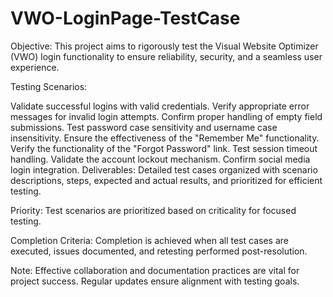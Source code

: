 # VWO-LoginPage-TestCase
Objective: This project aims to rigorously test the Visual Website Optimizer (VWO) login functionality to ensure reliability, security, and a seamless user experience.

Testing Scenarios:

Validate successful logins with valid credentials.
Verify appropriate error messages for invalid login attempts.
Confirm proper handling of empty field submissions.
Test password case sensitivity and username case insensitivity.
Ensure the effectiveness of the "Remember Me" functionality.
Verify the functionality of the "Forgot Password" link.
Test session timeout handling.
Validate the account lockout mechanism.
Confirm social media login integration.
Deliverables: Detailed test cases organized with scenario descriptions, steps, expected and actual results, and prioritized for efficient testing.

Priority: Test scenarios are prioritized based on criticality for focused testing.

Completion Criteria: Completion is achieved when all test cases are executed, issues documented, and retesting performed post-resolution.

Note: Effective collaboration and documentation practices are vital for project success. Regular updates ensure alignment with testing goals.
